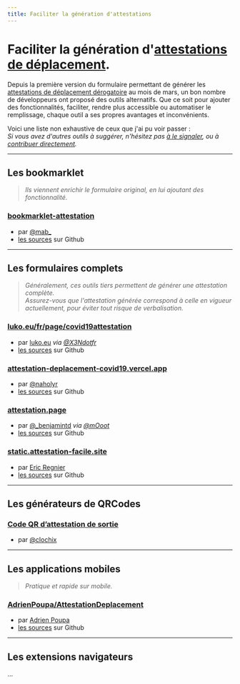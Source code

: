 ```yaml
---
title: Faciliter la génération d'attestations
---
```


# Faciliter la génération d'[attestations de déplacement][formulaire officiel].

Depuis la première version du formulaire permettant de générer les [attestations
de déplacement dérogatoire][formulaire officiel] au mois de mars, un bon nombre
de développeurs ont proposé des outils alternatifs. Que ce soit pour ajouter des
fonctionnalités, faciliter, rendre plus accessible ou automatiser le
remplissage, chaque outil a ses propres avantages et inconvénients.

Voici une liste non exhaustive de ceux que j'ai pu voir passer :  
*Si vous avez d'autres outils à suggérer, n'hésitez pas [à le signaler][@mab_],
ou à [contribuer directement][contribuer].*

----

## Les bookmarklet

> *Ils viennent enrichir le formulaire original, en lui ajoutant des
> fonctionnalité.*

### [bookmarklet-attestation](/simple)

- par [@mab_][@mab_]
- [les sources](https://github.com/mabhub/bookmarklet-attestation-deplacement/) sur Github

----

## Les formulaires complets

> *Généralement, ces outils tiers permettent de générer une attestation
> complète.*  
> *Assurez-vous que l'attestation générée correspond à celle en vigueur
> actuellement, pour éviter tout risque de verbalisation.*

### [luko.eu/fr/page/covid19attestation](https://www.luko.eu/fr/page/covid19attestation)

- par [luko.eu](https://twitter.com/getluko) *via [@X3Ndotfr](https://twitter.com/X3Ndotfr/status/1322859107209138177)*
- [les sources](https://github.com/GetLuko/Covid19-French-Auth) sur Github

### [attestation-deplacement-covid19.vercel.app](https://attestation-deplacement-covid19.vercel.app/)

- par [@naholyr](https://twitter.com/naholyr/status/1322184059766902792)
- [les sources](https://github.com/naholyr/attestation-deplacement-derogatoire-q4-2020) sur Github

### [attestation.page](https://attestation.page/)

- par [@_benjamintd](https://twitter.com/_benjamintd) *via [@mOoot](https://twitter.com/mOoot/status/1322505305540988931)*
- [les sources](https://github.com/benjamintd/attestation.page) sur Github

### [static.attestation-facile.site](https://static.attestation-facile.site/)

- par [Eric Regnier](https://github.com/eregnier)
- [les sources](https://github.com/eregnier/attestation-facile.site) sur Github

----

## Les générateurs de QRCodes

### [Code QR d’attestation de sortie](https://gist.github.com/clochix/93e0647486f9cd6dc6ee6232f841e1da)

- par [@clochix](https://twitter.com/clochix)

----

## Les applications mobiles

> *Pratique et rapide sur mobile.*

### [AdrienPoupa/AttestationDeplacement](https://github.com/AdrienPoupa/AttestationDeplacement)

- par [Adrien Poupa](https://github.com/AdrienPoupa)
- [les sources](https://github.com/AdrienPoupa/AttestationDeplacement) sur Github

----

## Les extensions navigateurs

…



[@mab_]: https://twitter.com/mab_

[contribuer]: https://github.com/mabhub/bookmarklet-attestation-deplacement/blob/main/src/md-pages/alternatives.md

[formulaire officiel]: https://media.interieur.gouv.fr/deplacement-covid-19
